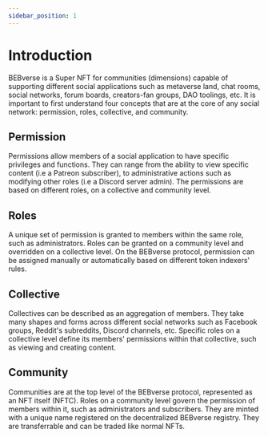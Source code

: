 ```yaml
---
sidebar_position: 1
---
```


# Introduction

BEBverse is a Super NFT for communities (dimensions) capable of supporting different social applications such as metaverse land, chat rooms, social networks, forum boards, creators-fan groups, DAO toolings, etc.
It is important to first understand four concepts that are at the core of any social network: permission, roles, collective, and community.

## Permission

Permissions allow members of a social application to have specific privileges and functions. They can range from the ability to view specific content (i.e a Patreon subscriber), to administrative actions such as modifying other roles (i.e a Discord server admin). The permissions are based on different roles, on a collective and community level.

## Roles

A unique set of permission is granted to members within the same role, such as administrators. Roles can be granted on a community level and overridden on a collective level.
On the BEBverse protocol, permission can be assigned manually or automatically based on different token indexers' rules.

## Collective

Collectives can be described as an aggregation of members. They take many shapes and forms across different social networks such as Facebook groups, Reddit's subreddits, Discord channels, etc. Specific roles on a collective level define its members' permissions within that collective, such as viewing and creating content.

## Community

Communities are at the top level of the BEBverse protocol, represented as an NFT itself (NFTC). Roles on a community level govern the permission of members within it, such as administrators and subscribers. They are minted with a unique name registered on the decentralized BEBverse registry. They are transferrable and can be traded like normal NFTs.
